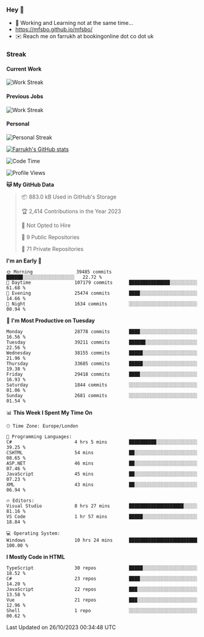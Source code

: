 ### Hey 👋

- 🏃 Working and Learning not at the same time...
- https://mfsbo.github.io/mfsbo/
- ✉️ Reach me on farrukh at bookingonline dot co dot uk

### Streak
#### Current Work
![Work Streak](https://streak-stats.demolab.com/?user=mfsbo)
#### Previous Jobs
![Work Streak](https://streak-stats.demolab.com/?user=farrukhcw)
#### Personal
![Personal Streak](https://streak-stats.demolab.com/?user=farrukhsubhani)

[![Farrukh's GitHub stats](https://github-readme-stats.vercel.app/api?username=mfsbo&hide=stars&count_private=true)](https://github.com/mfsbo/)

<!--START_SECTION:waka-->
![Code Time](http://img.shields.io/badge/Code%20Time-557%20hrs%2017%20mins-blue)

![Profile Views](http://img.shields.io/badge/Profile%20Views-0-blue)

**🐱 My GitHub Data** 

> 📦 883.0 kB Used in GitHub's Storage 
 > 
> 🏆 2,414 Contributions in the Year 2023
 > 
> 🚫 Not Opted to Hire
 > 
> 📜 9 Public Repositories 
 > 
> 🔑 71 Private Repositories 
 > 
**I'm an Early 🐤** 

```text
🌞 Morning                39485 commits       ██████░░░░░░░░░░░░░░░░░░░   22.72 % 
🌆 Daytime                107179 commits      ███████████████░░░░░░░░░░   61.68 % 
🌃 Evening                25474 commits       ████░░░░░░░░░░░░░░░░░░░░░   14.66 % 
🌙 Night                  1634 commits        ░░░░░░░░░░░░░░░░░░░░░░░░░   00.94 % 
```
📅 **I'm Most Productive on Tuesday** 

```text
Monday                   28778 commits       ████░░░░░░░░░░░░░░░░░░░░░   16.56 % 
Tuesday                  39211 commits       ██████░░░░░░░░░░░░░░░░░░░   22.56 % 
Wednesday                38155 commits       █████░░░░░░░░░░░░░░░░░░░░   21.96 % 
Thursday                 33685 commits       █████░░░░░░░░░░░░░░░░░░░░   19.38 % 
Friday                   29418 commits       ████░░░░░░░░░░░░░░░░░░░░░   16.93 % 
Saturday                 1844 commits        ░░░░░░░░░░░░░░░░░░░░░░░░░   01.06 % 
Sunday                   2681 commits        ░░░░░░░░░░░░░░░░░░░░░░░░░   01.54 % 
```


📊 **This Week I Spent My Time On** 

```text
🕑︎ Time Zone: Europe/London

💬 Programming Languages: 
C#                       4 hrs 5 mins        ██████████░░░░░░░░░░░░░░░   39.25 % 
CSHTML                   54 mins             ██░░░░░░░░░░░░░░░░░░░░░░░   08.65 % 
ASP.NET                  46 mins             ██░░░░░░░░░░░░░░░░░░░░░░░   07.46 % 
JavaScript               45 mins             ██░░░░░░░░░░░░░░░░░░░░░░░   07.23 % 
XML                      43 mins             ██░░░░░░░░░░░░░░░░░░░░░░░   06.94 % 

🔥 Editors: 
Visual Studio            8 hrs 27 mins       ████████████████████░░░░░   81.16 % 
VS Code                  1 hr 57 mins        █████░░░░░░░░░░░░░░░░░░░░   18.84 % 

💻 Operating System: 
Windows                  10 hrs 24 mins      █████████████████████████   100.00 % 
```

**I Mostly Code in HTML** 

```text
TypeScript               30 repos            █████░░░░░░░░░░░░░░░░░░░░   18.52 % 
C#                       23 repos            ████░░░░░░░░░░░░░░░░░░░░░   14.20 % 
JavaScript               22 repos            ███░░░░░░░░░░░░░░░░░░░░░░   13.58 % 
Vue                      21 repos            ███░░░░░░░░░░░░░░░░░░░░░░   12.96 % 
Shell                    1 repo              ░░░░░░░░░░░░░░░░░░░░░░░░░   00.62 % 
```




 Last Updated on 26/10/2023 00:34:48 UTC
<!--END_SECTION:waka-->
<!--
**mfsbo/mfsbo** is a ✨ _special_ ✨ repository because its `README.md` (this file) appears on your GitHub profile.

Here are some ideas to get you started:

- 🔭 I’m currently working on ...
- 🌱 I’m currently learning ...
- 👯 I’m looking to collaborate on ...
- 🤔 I’m looking for help with ...
- 💬 Ask me about ...
- 📫 How to reach me: ...
- 😄 Pronouns: ...
- ⚡ Fun fact: ...
-->
